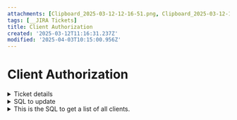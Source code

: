 ```yaml
---
attachments: [Clipboard_2025-03-12-12-16-51.png, Clipboard_2025-03-12-12-18-05.png]
tags: [__JIRA Tickets]
title: Client Authorization
created: '2025-03-12T11:16:31.237Z'
modified: '2025-04-03T10:15:00.956Z'
---
```


# Client Authorization

<details>
  <summary>Ticket details</summary>

  ![](@attachment/Clipboard_2025-03-12-12-16-51.png)

  This section describes the access to a WebServices from clients:

  ![](@attachment/Clipboard_2025-03-12-12-18-05.png)

  SOAP RESTAPI and Business Inteligence.
</details>

<details>
  <summary>SQL to update </summary>

  ```
  UPDATE ClientAuthorization SET WebServiceAuth =
  CASE 
    WHEN WebServiceAuth & 0x0000000001000 > 0 and WebServiceAuth & 0x0000000002000 > 0 THEN 12288
    WHEN WebServiceAuth & 0x0000000001000 > 0 THEN 4096
    WHEN WebServiceAuth & 0x0000000002000 > 0 THEN 8192
  END
  WHERE ClientId = 13649
  
  -- 16383 all
  -- 12288 => RestAPI and BI
  -- 8192 => RestAPI
  -- 4096 => BI
  ```
</details>

<details>
  <summary>This is the SQL to get a list of all clients.</summary>
  
  ```
  SELECT c.ClientId, c.ClientName, 
  CASE c.Status
      WHEN 0 THEN 'Active'
    WHEN 1 THEN 'Pending Delete'
    WHEN 2 THEN 'Deleted'
    WHEN 3 THEN 'Pending Merge'
    WHEN 4 THEN 'Inactive'
    WHEN 5 THEN 'DbDelete'
    WHEN 100 THEN 'Template'
  END AS ClientStatus,
  ca.ClientAuthorizationName,
  ca.IPAddressRange,
  CASE WHEN (
    WebServiceAuth & 0x0000000000001 > 0 or
    WebServiceAuth & 0x0000000000002 > 0 or
    WebServiceAuth & 0x0000000000004 > 0 or
    WebServiceAuth & 0x0000000000008 > 0 or
    WebServiceAuth & 0x0000000000010 > 0 or
    WebServiceAuth & 0x0000000000020 > 0 or
    WebServiceAuth & 0x0000000000040 > 0 or
    WebServiceAuth & 0x0000000000080 > 0 or
    WebServiceAuth & 0x0000000000100 > 0 or
    WebServiceAuth & 0x0000000000200 > 0 or
    WebServiceAuth & 0x0000000000400 > 0 or
    WebServiceAuth & 0x0000000000800 > 0 or
    WebServiceAuth & 0x0000000000001 > 0
  ) THEN 'True'
  ELSE 'False'
  END AS SOAP,
  CASE WHEN (WebServiceAuth & 0x0000000001000 > 0) THEN 'True' ELSE 'False' END AS BI,
  CASE WHEN (WebServiceAuth & 0x0000000002000 > 0) THEN 'True' ELSE 'False' END AS RESTAPI

  FROM ClientAuthorization AS ca WITH(NOLOCK)
  JOIN Client c WITH(NOLOCK) ON c.ClientId = ca.ClientId

  ORDER BY c.ClientId ASC
  ```
</details>


